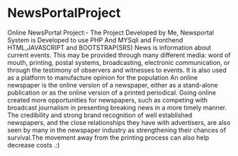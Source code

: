 # NewsPortalProject
Online NewsPortal Project:- The Project Developed by Me, Newsportal System is Developed to use PHP And MYSqli and Fronthend HTML,JAVASCRIPT and BOOTSTRAP(SRS) News is information about current events. This may be provided through many different media: word of mouth, printing, postal systems, broadcasting, electronic communication, or through the testimony of observers and witnesses to events. It is also used as a platform to manufacture opinion for the population  An online newspaper is the online version of a newspaper, either as a stand-alone publication or as the online version of a printed periodical.  Going online created more opportunities for newspapers, such as competing with broadcast journalism in presenting breaking news in a more timely manner. The credibility and strong brand recognition of well established newspapers, and the close relationships they have with advertisers, are also seen by many in the newspaper industry as strengthening their chances of survival.The movement away from the printing process can also help decrease costs
.:)
